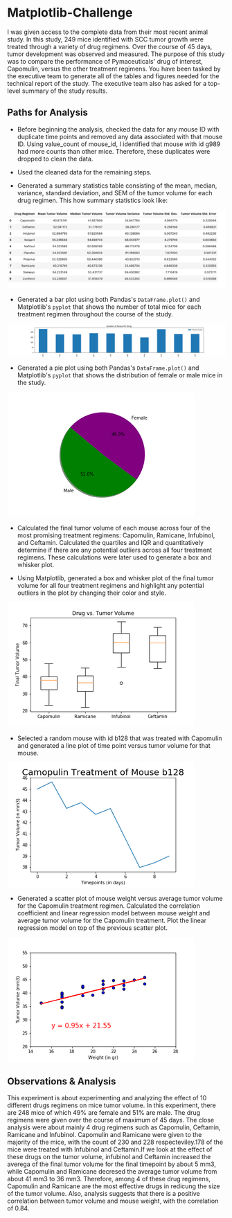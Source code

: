 # Matplotlib-Challenge
I was given access to the complete data from their most recent animal study. In this study, 249 mice identified with SCC tumor growth were treated through a variety of drug regimens. Over the course of 45 days, tumor development was observed and measured. The purpose of this study was to compare the performance of Pymaceuticals' drug of interest, Capomulin, versus the other treatment regimens. You have been tasked by the executive team to generate all of the tables and figures needed for the technical report of the study. The executive team also has asked for a top-level summary of the study results.

## Paths for Analysis


* Before beginning the analysis, checked the data for any mouse ID with duplicate time points and removed any data associated with that mouse ID.
Using value_count of mouse_id, I identified that mouse with id g989 had more counts than other mice. Therefore, these duplicates were dropped to clean the data.

* Used the cleaned data for the remaining steps.

* Generated a summary statistics table consisting of the mean, median, variance, standard deviation, and SEM of the tumor volume for each drug regimen.
This how summary statistics look like:

![image1](Images/Stats.png)

* Generated a bar plot using both Pandas's `DataFrame.plot()` and Matplotlib's `pyplot` that shows  the number of total mice for each treatment regimen throughout the course of the study.

![image2](Images/Bar_Chart1.png)

* Generated a pie plot using both Pandas's `DataFrame.plot()` and Matplotlib's `pyplot` that shows the distribution of female or male mice in the study.

![image3](Images/PieChart.png)

* Calculated the final tumor volume of each mouse across four of the most promising treatment regimens: Capomulin, Ramicane, Infubinol, and Ceftamin. Calculated the quartiles and IQR and quantitatively determine if there are any potential outliers across all four treatment regimens. These calculations were later used to generate a box and whisker plot.

* Using Matplotlib, generated a box and whisker plot of the final tumor volume for all four treatment regimens and highlight any potential outliers in the plot by changing their color and style.

![image4](Images/BoxPlot.png)


* Selected a random mouse with id b128 that was treated with Capomulin and generated a line plot of time point versus tumor volume for that mouse.

![image5](Images/LineGraph.png)


* Generated a scatter plot of mouse weight versus average tumor volume for the Capomulin treatment regimen. Calculated the correlation coefficient and linear regression model between mouse weight and average tumor volume for the Capomulin treatment. Plot the linear regression model on top of the previous scatter plot.

![image6](Images/Scatterplot.png)


## Observations & Analysis

This experiment is about experimenting and analyzing the effect of 10 different drugs regimens on mice tumor volume. In this experiment, there are 248 mice of which  49% are female and 51% are male. The drug regimens were given over the course of maximum of 45 days. The close analysis were about mainly 4 drug regimens such as Capomulin, Ceftamin, Ramicane and Infubinol. Capomulin and Ramicane were given to the majority of the mice, with the count of 230 and 228 respecteviley.178 of the mice were treated with Infubinol and Ceftamin.If we look at the effect of these drugs on the tumor volume, infubinol and Ceftamin increased the averega of the final tumor volume for the final timepoint by about 5 mm3, while Capomulin and Ramicane decresed the average tumor volume from about 41 mm3 to 36 mm3. Therefore, among 4 of these drug regimens, Capomulin and Ramicane are the most effective drugs in redicung the size of the tumor volume. Also, analysis suggests that there is a positive correlation between tumor volume and mouse weight, with the correlation of 0.84.